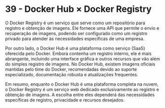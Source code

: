# 39 - Docker Hub × Docker Registry

O Docker Registry é um serviço que serve como um repositório para registro e obtenção de imagens. Ele fornece uma API que permite o envio e recuperação de imagens, podendo ser configurado como um registro privado para atender às necessidades específicas de uma empresa.

Por outro lado, o Docker Hub é uma plataforma como serviço (SaaS) oferecida pelo Docker. Embora contenha um registro interno, ele é mais abrangente, incluindo uma interface gráfica e outros recursos que vão além do simples registro de imagens. No Docker Hub, existem imagens oficiais mantidas pelo time do Docker, recomendadas devido ao suporte especializado, documentação robusta e atualizações frequentes.

Em resumo, enquanto o Docker Hub é uma plataforma completa na nuvem, o Docker Registry é um serviço web dedicado exclusivamente ao registro e obtenção de imagens. A escolha entre eles dependerá das necessidades específicas de registro, privacidade e recursos desejados.
